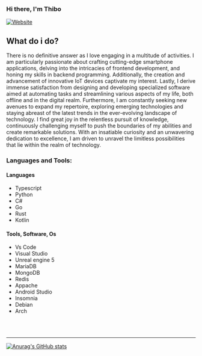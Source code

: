 ### Hi there, I'm Thibo 
[![Website](https://img.shields.io/website?label=thibokuijpers.be&style=for-the-badge&url=https%3A%2F%2Fthibokuijpers.be)](https://thibokuijpers.be)


## What do i do?

There is no definitive answer as I love engaging in a multitude of activities. I am particularly passionate about crafting cutting-edge smartphone applications, delving into the intricacies of frontend development, and honing my skills in backend programming. Additionally, the creation and advancement of innovative IoT devices captivate my interest. Lastly, I derive immense satisfaction from designing and developing specialized software aimed at automating tasks and streamlining various aspects of my life, both offline and in the digital realm. Furthermore, I am constantly seeking new avenues to expand my repertoire, exploring emerging technologies and staying abreast of the latest trends in the ever-evolving landscape of technology. I find great joy in the relentless pursuit of knowledge, continuously challenging myself to push the boundaries of my abilities and create remarkable solutions. With an insatiable curiosity and an unwavering dedication to excellence, I am driven to unravel the limitless possibilities that lie within the realm of technology.


### Languages and Tools:

#### Languages
- Typescript
- Python
- C#
- Go
- Rust
- Kotlin

#### Tools, Software, Os
- Vs Code
- Visual Studio
- Unreal engine 5
- MariaDB
- MongoDB
- Redis
- Appache
- Android Studio
- Insomnia
- Debian
- Arch


<br><br>


---
[![Anurag's GitHub stats](https://github-readme-stats.vercel.app/api?username=Th1b0)](https://github.com/anuraghazra/github-readme-stats)



<br />
<br />

[website]: https://thibokuijpers.com
[twitter]: https://twitter.com/Th1b01
[instagram]: https://instagram.com/thibo_kuijpers

